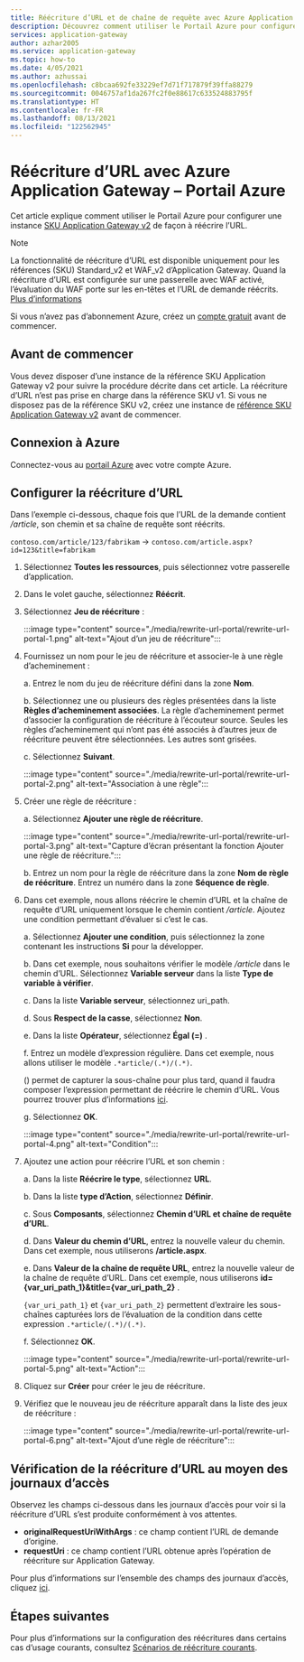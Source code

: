 ```yaml
---
title: Réécriture d’URL et de chaîne de requête avec Azure Application Gateway – Portail Azure
description: Découvrez comment utiliser le Portail Azure pour configurer une passerelle Azure Application Gateway de façon à réécrire l’URL et la chaîne de requête.
services: application-gateway
author: azhar2005
ms.service: application-gateway
ms.topic: how-to
ms.date: 4/05/2021
ms.author: azhussai
ms.openlocfilehash: c8bcaa692fe33229ef7d71f717879f39ffa88279
ms.sourcegitcommit: 0046757af1da267fc2f0e88617c633524883795f
ms.translationtype: HT
ms.contentlocale: fr-FR
ms.lasthandoff: 08/13/2021
ms.locfileid: "122562945"
---
```

# <a name="rewrite-url-with-azure-application-gateway---azure-portal"></a>Réécriture d’URL avec Azure Application Gateway – Portail Azure

Cet article explique comment utiliser le Portail Azure pour configurer une instance [SKU Application Gateway v2](application-gateway-autoscaling-zone-redundant.md) de façon à réécrire l’URL.

>[!NOTE]
> La fonctionnalité de réécriture d’URL est disponible uniquement pour les références (SKU) Standard_v2 et WAF_v2 d’Application Gateway. Quand la réécriture d’URL est configurée sur une passerelle avec WAF activé, l’évaluation du WAF porte sur les en-têtes et l’URL de demande réécrits. [Plus d’informations](rewrite-http-headers-url.md#using-url-rewrite-or-host-header-rewrite-with-web-application-firewall-waf_v2-sku)

Si vous n’avez pas d’abonnement Azure, créez un [compte gratuit](https://azure.microsoft.com/free/?WT.mc_id=A261C142F) avant de commencer.

## <a name="before-you-begin"></a>Avant de commencer

Vous devez disposer d’une instance de la référence SKU Application Gateway v2 pour suivre la procédure décrite dans cet article. La réécriture d’URL n’est pas prise en charge dans la référence SKU v1. Si vous ne disposez pas de la référence SKU v2, créez une instance de [référence SKU Application Gateway v2](tutorial-autoscale-ps.md) avant de commencer.

## <a name="sign-in-to-azure"></a>Connexion à Azure

Connectez-vous au [portail Azure](https://portal.azure.com/) avec votre compte Azure.

## <a name="configure-url-rewrite"></a>Configurer la réécriture d’URL

Dans l’exemple ci-dessous, chaque fois que l’URL de la demande contient */article*, son chemin et sa chaîne de requête sont réécrits.

`contoso.com/article/123/fabrikam` -> `contoso.com/article.aspx?id=123&title=fabrikam`

1. Sélectionnez **Toutes les ressources**, puis sélectionnez votre passerelle d’application.

2. Dans le volet gauche, sélectionnez **Réécrit**.

3. Sélectionnez **Jeu de réécriture** :

    :::image type="content" source="./media/rewrite-url-portal/rewrite-url-portal-1.png" alt-text="Ajout d’un jeu de réécriture":::

4. Fournissez un nom pour le jeu de réécriture et associer-le à une règle d’acheminement :

    a. Entrez le nom du jeu de réécriture défini dans la zone **Nom**.
    
    b. Sélectionnez une ou plusieurs des règles présentées dans la liste **Règles d’acheminement associées**. La règle d’acheminement permet d’associer la configuration de réécriture à l’écouteur source. Seules les règles d’acheminement qui n’ont pas été associés à d’autres jeux de réécriture peuvent être sélectionnées. Les autres sont grisées.
    
    c. Sélectionnez **Suivant**.
    
    :::image type="content" source="./media/rewrite-url-portal/rewrite-url-portal-2.png" alt-text="Association à une règle":::

5. Créer une règle de réécriture :

    a. Sélectionnez **Ajouter une règle de réécriture**.
    
    :::image type="content" source="./media/rewrite-url-portal/rewrite-url-portal-3.png" alt-text="Capture d’écran présentant la fonction Ajouter une règle de réécriture.":::
    
    b. Entrez un nom pour la règle de réécriture dans la zone **Nom de règle de réécriture**. Entrez un numéro dans la zone **Séquence de règle**.

6. Dans cet exemple, nous allons réécrire le chemin d’URL et la chaîne de requête d’URL uniquement lorsque le chemin contient */article*. Ajoutez une condition permettant d’évaluer si c’est le cas.

    a. Sélectionnez **Ajouter une condition**, puis sélectionnez la zone contenant les instructions **Si** pour la développer.
    
    b. Dans cet exemple, nous souhaitons vérifier le modèle */article* dans le chemin d’URL. Sélectionnez **Variable serveur** dans la liste **Type de variable à vérifier**.
    
    c. Dans la liste **Variable serveur**, sélectionnez uri_path.
    
    d. Sous **Respect de la casse**, sélectionnez **Non**.
    
    e. Dans la liste **Opérateur**, sélectionnez **Égal (=)** .
    
    f. Entrez un modèle d’expression régulière. Dans cet exemple, nous allons utiliser le modèle `.*article/(.*)/(.*)`.
    
      () permet de capturer la sous-chaîne pour plus tard, quand il faudra composer l’expression permettant de réécrire le chemin d’URL. Vous pourrez trouver plus d’informations [ici](rewrite-http-headers-url.md#capturing).

    g. Sélectionnez **OK**.

    :::image type="content" source="./media/rewrite-url-portal/rewrite-url-portal-4.png" alt-text="Condition":::

 

7. Ajoutez une action pour réécrire l’URL et son chemin :

   a. Dans la liste **Réécrire le type**, sélectionnez **URL**.

   b. Dans la liste **type d’Action**, sélectionnez **Définir**.

   c. Sous **Composants**, sélectionnez **Chemin d’URL et chaîne de requête d’URL**.

   d. Dans **Valeur du chemin d’URL**, entrez la nouvelle valeur du chemin. Dans cet exemple, nous utiliserons **/article.aspx**. 

   e. Dans **Valeur de la chaîne de requête URL**, entrez la nouvelle valeur de la chaîne de requête d’URL. Dans cet exemple, nous utiliserons **id={var_uri_path_1}&title={var_uri_path_2}** .
    
    `{var_uri_path_1}` et `{var_uri_path_2}` permettent d’extraire les sous-chaînes capturées lors de l’évaluation de la condition dans cette expression `.*article/(.*)/(.*)`.
    
   f. Sélectionnez **OK**.

    :::image type="content" source="./media/rewrite-url-portal/rewrite-url-portal-5.png" alt-text="Action":::

8. Cliquez sur **Créer** pour créer le jeu de réécriture.

9. Vérifiez que le nouveau jeu de réécriture apparaît dans la liste des jeux de réécriture :

    :::image type="content" source="./media/rewrite-url-portal/rewrite-url-portal-6.png" alt-text="Ajout d’une règle de réécriture":::

## <a name="verify-url-rewrite-through-access-logs"></a>Vérification de la réécriture d’URL au moyen des journaux d’accès

Observez les champs ci-dessous dans les journaux d’accès pour voir si la réécriture d’URL s’est produite conformément à vos attentes.

* **originalRequestUriWithArgs** : ce champ contient l’URL de demande d’origine.
* **requestUri** : ce champ contient l’URL obtenue après l’opération de réécriture sur Application Gateway.

Pour plus d’informations sur l’ensemble des champs des journaux d’accès, cliquez [ici](application-gateway-diagnostics.md#for-application-gateway-and-waf-v2-sku).

##  <a name="next-steps"></a>Étapes suivantes

Pour plus d’informations sur la configuration des réécritures dans certains cas d’usage courants, consultez [Scénarios de réécriture courants](./rewrite-http-headers-url.md).
